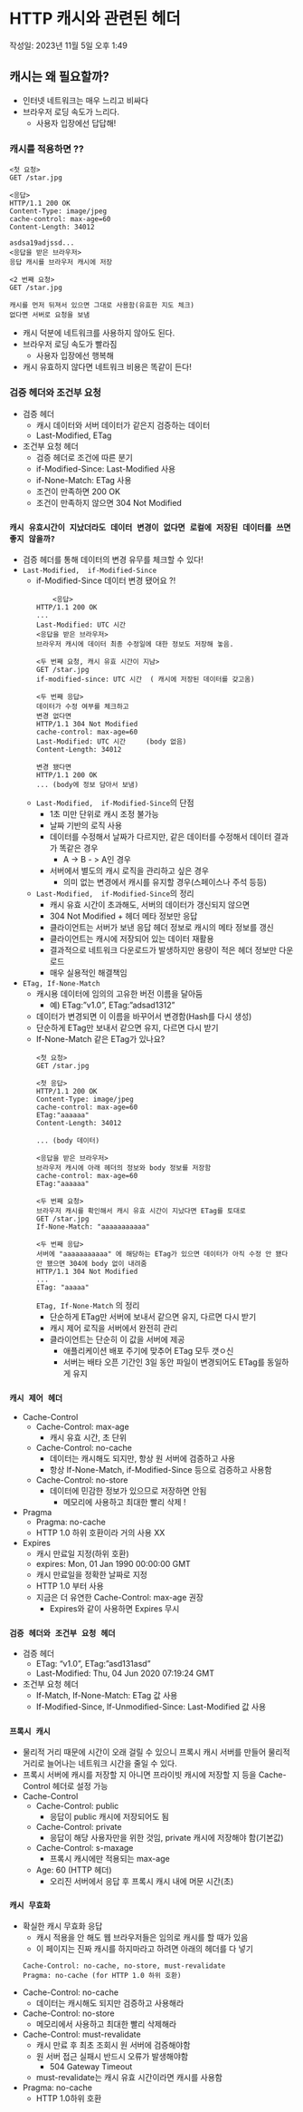 # HTTP 캐시와 관련된 헤더

작성일: 2023년 11월 5일 오후 1:49

## 캐시는 왜 필요할까?

- 인터넷 네트워크는 매우 느리고 비싸다
- 브라우저 로딩 속도가 느리다.
  - 사용자 입장에선 답답해!

### 캐시를 적용하면 ??

```
<첫 요청>
GET /star.jpg

<응답>
HTTP/1.1 200 OK
Content-Type: image/jpeg
cache-control: max-age=60
Content-Length: 34012

asdsa19adjssd...
<응답을 받은 브라우저>
응답 캐시를 브라우저 캐시에 저장

<2 번째 요청>
GET /star.jpg

캐시를 먼저 뒤져서 있으면 그대로 사용함(유효한 지도 체크)
없다면 서버로 요청을 보냄
```

- 캐시 덕분에 네트워크를 사용하지 않아도 된다.
- 브라우저 로딩 속도가 빨라짐
  - 사용자 입장에선 행복해
- 캐시 유효하지 않다면 네트워크 비용은 똑같이 든다!

### 검증 헤더와 조건부 요청

- 검증 헤더
  - 캐시 데이터와 서버 데이터가 같은지 검증하는 데이터
  - Last-Modified, ETag
- 조건부 요청 헤더
  - 검증 헤더로 조건에 따른 분기
  - if-Modified-Since: Last-Modified 사용
  - if-None-Match: ETag 사용
  - 조건이 만족하면 200 OK
  - 조건이 만족하지 않으면 304 Not Modified

### `캐시 유효시간이 지났더라도 데이터 변경이 없다면 로컬에 저장된 데이터를 쓰면 좋지 않을까?`

- 검증 헤더를 통해 데이터의 변경 유무를 체크할 수 있다!
- `Last-Modified,  if-Modified-Since`
  - if-Modified-Since 데이터 변경 됐어요 ?!
    ```
    	<응답>
    HTTP/1.1 200 OK
    ...
    Last-Modified: UTC 시간
    <응답을 받은 브라우저>
    브라우저 캐시에 데이터 최종 수정일에 대한 정보도 저장해 놓음.

    <두 번째 요청, 캐시 유효 시간이 지남>
    GET /star.jpg
    if-modified-since: UTC 시간  ( 캐시에 저장된 데이터를 갖고옴)

    <두 번째 응답>
    데이터가 수정 여부를 체크하고
    변경 없다면
    HTTP/1.1 304 Not Modified
    cache-control: max-age=60
    Last-Modified: UTC 시간     (body 없음)
    Content-Length: 34012

    변경 됐다면
    HTTP/1.1 200 OK
    ... (body에 정보 담아서 보냄)
    ```
  - `Last-Modified,  if-Modified-Since`의 단점
    - 1초 미만 단위로 캐시 조정 불가능
    - 날짜 기반의 로직 사용
    - 데이터를 수정해서 날짜가 다르지만, 같은 데이터를 수정해서 데이터 결과가 똑같은 경우
      - A → B - > A인 경우
    - 서버에서 별도의 캐시 로직을 관리하고 싶은 경우
      - 의미 없는 변경에서 캐시를 유지할 경우(스페이스나 주석 등등)
  - `Last-Modified,  if-Modified-Since`의 정리
    - 캐시 유효 시간이 초과해도, 서버의 데이터가 갱신되지 않으면
    - 304 Not Modified + 헤더 메타 정보만 응답
    - 클라이언트는 서버가 보낸 응답 헤더 정보로 캐시의 메타 정보를 갱신
    - 클라이언트는 캐시에 저장되어 있는 데이터 재활용
    - 결과적으로 네트워크 다운로드가 발생하지만 용량이 적은 헤더 정보만 다운로드
    - 매우 실용적인 해결책임
- `ETag, If-None-Match`
  - 캐시용 데이터에 임의의 고유한 버전 이름을 달아둠
    - 예) ETag:”v1.0”, ETag:”adsad1312”
  - 데이터가 변경되면 이 이름을 바꾸어서 변경함(Hash를 다시 생성)
  - 단순하게 ETag만 보내서 같으면 유지, 다르면 다시 받기
  - If-None-Match 같은 ETag가 있나요?
    ```
    <첫 요청>
    GET /star.jpg

    <첫 응답>
    HTTP/1.1 200 OK
    Content-Type: image/jpeg
    cache-control: max-age=60
    ETag:"aaaaaa"
    Content-Length: 34012

    ... (body 데이터)

    <응답을 받은 브라우저>
    브라우저 캐시에 아래 헤더의 정보와 body 정보를 저장함
    cache-control: max-age=60
    ETag:"aaaaaa"

    <두 번째 요청>
    브라우저 캐시를 확인해서 캐시 유효 시간이 지났다면 ETag를 토대로
    GET /star.jpg
    If-None-Match: "aaaaaaaaaaa"

    <두 번째 응답>
    서버에 "aaaaaaaaaaa" 에 해당하는 ETag가 있으면 데이터가 아직 수정 안 됐다
    안 됐으면 304에 body 없이 내려줌
    HTTP/1.1 304 Not Modified
    ...
    ETag: "aaaaa"

    ```
    `ETag, If-None-Match` 의 정리
    - 단순하게 ETag만 서버에 보내서 같으면 유지, 다르면 다시 받기
    - 캐시 제어 로직을 서버에서 완전히 관리
    - 클라이언트는 단순히 이 값을 서버에 제공
      - 애플리케이션 배포 주기에 맞추어 ETag 모두 갯ㅇ신
      - 서버는 배타 오픈 기간인 3일 동안 파일이 변경되어도 ETag를 동일하게 유지

### `캐시 제어 헤더`

- Cache-Control
  - Cache-Control: max-age
    - 캐시 유효 시간, 초 단위
  - Cache-Control: no-cache
    - 데이터는 캐시해도 되지만, 항상 원 서버에 검증하고 사용
    - 항상 If-None-Match, if-Modified-Since 등으로 검증하고 사용함
  - Cache-Control: no-store
    - 데이터에 민감한 정보가 있으므로 저장하면 안됨
      - 메모리에 사용하고 최대한 빨리 삭제 !
- Pragma
  - Pragma: no-cache
  - HTTP 1.0 하위 호환이라 거의 사용 XX
- Expires
  - 캐시 만료일 지정(하위 호환)
  - expires: Mon, 01 Jan 1990 00:00:00 GMT
  - 캐시 만료일을 정확한 날짜로 지정
  - HTTP 1.0 부터 사용
  - 지금은 더 유연한 Cache-Control: max-age 권장
    - Expires와 같이 사용하면 Expires 무시

### `검증 헤더와 조건부 요청 헤더`

- 검증 헤더
  - ETag: “v1.0”, ETag:”asd131asd”
  - Last-Modified: Thu, 04 Jun 2020 07:19:24 GMT
- 조건부 요청 헤더
  - If-Match, If-None-Match: ETag 값 사용
  - If-Modified-Since, If-Unmodified-Since: Last-Modified 값 사용

### `프록시 캐시`

- 물리적 거리 때문에 시간이 오래 걸릴 수 있으니 프록시 캐시 서버를 만들어 물리적 거리로 늘어나는 네트워크 시간을 줄일 수 있다.
- 프록시 서버에 캐시를 저장할 지 아니면 프라이빗 캐시에 저장할 지 등을 Cache-Control 헤더로 설정 가능
- Cache-Control
  - Cache-Control: public
    - 응답이 public 캐시에 저장되어도 됨
  - Cache-Control: private
    - 응답이 해당 사용자만을 위한 것임, private 캐시에 저장해야 함(기본값)
  - Cache-Control: s-maxage
    - 프록시 캐시에만 적용되는 max-age
  - Age: 60 (HTTP 헤더)
    - 오리진 서버에서 응답 후 프록시 캐시 내에 머문 시간(초)

### `캐시 무효화`

- 확실한 캐시 무효화 응답
  - 캐시 적용을 안 해도 웹 브라우저들은 임의로 캐시를 할 때가 있음
  - 이 페이지는 진짜 캐시를 하지마라고 하려면 아래의 헤더를 다 넣기
  ```
  Cache-Control: no-cache, no-store, must-revalidate
  Pragma: no-cache (for HTTP 1.0 하위 호환)
  ```
- Cache-Control: no-cache
  - 데이터는 캐시해도 되지만 검증하고 사용해라
- Cache-Control: no-store
  - 메모리에서 사용하고 최대한 빨리 삭제해라
- Cache-Control: must-revalidate
  - 캐시 만료 후 최초 조회시 원 서버에 검증해야함
  - 원 서버 접근 실패시 반드시 오류가 발생해야함
    - 504 Gateway Timeout
  - must-revalidate는 캐시 유효 시간이라면 캐시를 사용함
- Pragma: no-cache
  - HTTP 1.0하위 호환
